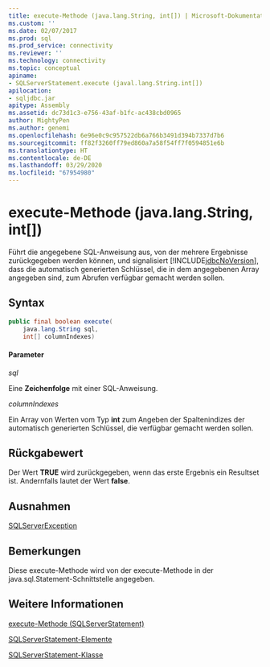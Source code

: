 ```yaml
---
title: execute-Methode (java.lang.String, int[]) | Microsoft-Dokumentation
ms.custom: ''
ms.date: 02/07/2017
ms.prod: sql
ms.prod_service: connectivity
ms.reviewer: ''
ms.technology: connectivity
ms.topic: conceptual
apiname:
- SQLServerStatement.execute (javal.lang.String.int[])
apilocation:
- sqljdbc.jar
apitype: Assembly
ms.assetid: dc73d1c3-e756-43af-b1fc-ac438cbd0965
author: MightyPen
ms.author: genemi
ms.openlocfilehash: 6e96e0c9c957522db6a766b3491d394b7337d7b6
ms.sourcegitcommit: ff82f3260ff79ed860a7a58f54ff7f0594851e6b
ms.translationtype: HT
ms.contentlocale: de-DE
ms.lasthandoff: 03/29/2020
ms.locfileid: "67954980"
---
```

# <a name="execute-method-javalangstring-int"></a>execute-Methode (java.lang.String, int[])

  Führt die angegebene SQL-Anweisung aus, von der mehrere Ergebnisse zurückgegeben werden können, und signalisiert [!INCLUDE[jdbcNoVersion](../../../includes/jdbcnoversion_md.md)], dass die automatisch generierten Schlüssel, die in dem angegebenen Array angegeben sind, zum Abrufen verfügbar gemacht werden sollen.

## <a name="syntax"></a>Syntax

```Java
public final boolean execute(
    java.lang.String sql,
    int[] columnIndexes)
```

#### <a name="parameters"></a>Parameter
*sql*

Eine **Zeichenfolge** mit einer SQL-Anweisung.

*columnIndexes*

Ein Array von Werten vom Typ **int** zum Angeben der Spaltenindizes der automatisch generierten Schlüssel, die verfügbar gemacht werden sollen.

## <a name="return-value"></a>Rückgabewert
Der Wert **TRUE** wird zurückgegeben, wenn das erste Ergebnis ein Resultset ist. Andernfalls lautet der Wert **false**.
  
## <a name="exceptions"></a>Ausnahmen
[SQLServerException](./sqlserverexception-class.md)

## <a name="remarks"></a>Bemerkungen
Diese execute-Methode wird von der execute-Methode in der java.sql.Statement-Schnittstelle angegeben.

## <a name="see-also"></a>Weitere Informationen

[execute-Methode &#40;SQLServerStatement&#41;](./execute-method-sqlserverstatement.md)

[SQLServerStatement-Elemente](./sqlserverstatement-members.md)

[SQLServerStatement-Klasse](./sqlserverstatement-class.md)

